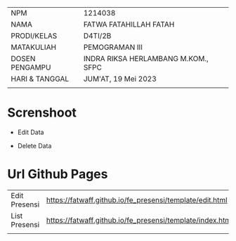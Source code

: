 |                |                                     |
| -------------- | ----------------------------------- |
| NPM            | 1214038                             |
| NAMA           | FATWA FATAHILLAH FATAH              |
| PRODI/KELAS    | D4TI/2B                             |
| MATAKULIAH     | PEMOGRAMAN III                      |
| DOSEN PENGAMPU | INDRA RIKSA HERLAMBANG M.KOM., SFPC |
| HARI & TANGGAL | JUM'AT, 19 Mei 2023                 |
|                |                                     |

# Screnshoot

- Edit Data

- Delete Data

# Url Github Pages

|               |                                                           |
| ------------- | --------------------------------------------------------- |
| Edit Presensi | https://fatwaff.github.io/fe_presensi/template/edit.html  |
| List Presensi | https://fatwaff.github.io/fe_presensi/template/index.html |
|               |                                                           |
